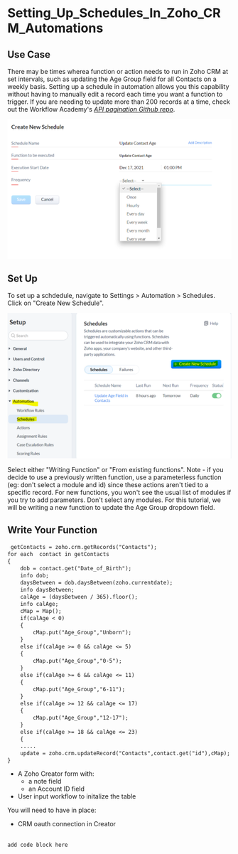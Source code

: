 # Setting_Up_Schedules_In_Zoho_CRM_Automations


## Use Case
There may be times wherea function or action needs to run in Zoho CRM at set intervals, such as updating the Age Group field for all Contacts on a weekly basis. Setting up a schedule in automation allows you this capability without having to manually edit a record each time you want a function to trigger. If you are needing to update more than 200 records at a time, check out the Workflow Academy's *[API pagination Github repo](https://github.com/TheWorkflowAcademy/api-pagination-zohocrm)*.

<img src="schedule.PNG">


## Set Up

To set up a schdedule, navigate to Settings > Automation > Schedules. Click on "Create New Schedule".

<img src="create.PNG" width="600">

Select either "Writing Function" or "From existing functions". Note - if you decide to use a previously written function, use a parameterless function (eg: don't select a module and id) since these actions aren't tied to a specific record. For new functions, you won't see the usual list of modules if you try to add parameters. Don't select any modules. 
For this tutorial, we will be writing a new function to update the Age Group dropdown field.

## Write Your Function

```
 getContacts = zoho.crm.getRecords("Contacts");
for each  contact in getContacts
{
	dob = contact.get("Date_of_Birth");
	info dob;
	daysBetween = dob.daysBetween(zoho.currentdate);
	info daysBetween;
	calAge = (daysBetween / 365).floor();
	info calAge;
	cMap = Map();
	if(calAge < 0)
	{
		cMap.put("Age_Group","Unborn");
	}
	else if(calAge >= 0 && calAge <= 5)
	{
		cMap.put("Age_Group","0-5");
	}
	else if(calAge >= 6 && calAge <= 11)
	{
		cMap.put("Age_Group","6-11");
	}
	else if(calAge >= 12 && calAge <= 17)
	{
		cMap.put("Age_Group","12-17");
	}
	else if(calAge >= 18 && calAge <= 23)
	{
	.....
	update = zoho.crm.updateRecord("Contacts",contact.get("id"),cMap);
}
```

* A Zoho Creator form with:
  * a note field
  * an Account ID field
* User input workflow to initalize the table

You will need to have in place:

* CRM oauth connection in Creator




```

add code block here

```
